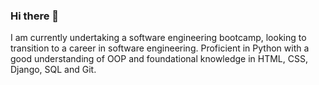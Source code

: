 ### Hi there 👋

I am currently undertaking a software engineering bootcamp, looking to transition to a career in software engineering. Proficient in Python with a good understanding of OOP and foundational knowledge in HTML, CSS, Django, SQL and Git.
<!--
**Tom-Freed/Tom-Freed** is a ✨ _special_ ✨ repository because its `README.md` (this file) appears on your GitHub profile.

Here are some ideas to get you started:

- 🔭 I’m currently working on ...
- 🌱 I’m currently learning ...
- 👯 I’m looking to collaborate on ...
- 🤔 I’m looking for help with ...
- 💬 Ask me about ...
- 📫 How to reach me: ...
- 😄 Pronouns: ...
- ⚡ Fun fact: ...
-->
